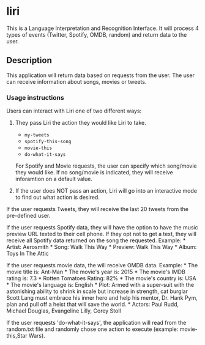 # liri

This is a Language Interpretation and Recognition Interface.  It will process 4 types of events (Twitter, Spotify, OMDB, random) and return data to the user.

## Description 

This application will return data based on requests from the user.  The user can receive information about songs, movies or tweets.

### Usage instructions

Users can interact with Liri one of two different ways:

1)  They pass Liri the action they would like Liri to take.
    * `my-tweets`
    * `spotify-this-song`
    * `movie-this`
    * `do-what-it-says`

    For Spotify and Movie requests, the user can specify which song/movie they would like.  If no song/movie is indicated, they will receive inforamtion on a default value.

2)  If the user does NOT pass an action, Liri will go into an interactive mode to find out what action is desired.

If the user requests Tweets, they will receive the last 20 tweets from the pre-defined user.

If the user requests Spotify data, they will have the option to have the music preview URL texted to their cell phone.  If they opt not to get a text, they will receive all Spotify data returned on the song the requested.
    Example: 
    *   Artist:  Aerosmith
    *   Song:  Walk This Way
    *   Preview:  Walk This Way
    *   Album:  Toys In The Attic

If the user requests movie data, the will receive OMDB data.
    Example:
    *   The movie title is:  Ant-Man
    *   The movie's year is: 2015
    *   The movie's IMDB rating is: 7.3
    *   Rotten Tomatoes Rating:  82%
    *   The movie's country is: USA
    *   The movie's language is: English
    *   Plot:  Armed with a super-suit with the astonishing ability to shrink in scale but increase in strength, cat burglar Scott Lang must embrace his inner hero and help his mentor, Dr. Hank Pym, plan and pull off a heist that will save the world.
    *  Actors:  Paul Rudd, Michael Douglas, Evangeline Lilly, Corey Stoll

If the user requests 'do-what-it-says', the application will read from the random.txt file and randomly chose one action to execute (example: movie-this,Star Wars).